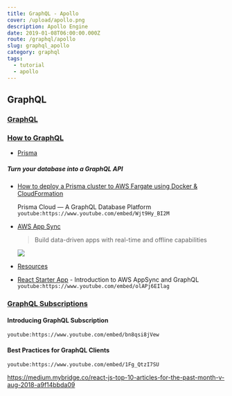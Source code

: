 ```yaml
---
title: GraphQL - Apollo
cover: /upload/apollo.png
description: Apollo Engine
date: 2019-01-08T06:00:00.000Z
route: /graphql/apollo
slug: graphql_apollo
category: graphql
tags:
  - tutorial
  - apollo
---
```


## GraphQL

### [GraphQL](http://graphql.org/)

### [How to GraphQL](https://www.howtographql.com/)

- [Prisma](https://www.prisma.io/)

##### Turn your database into a GraphQL API

- [How to deploy a Prisma cluster to AWS Fargate using Docker & CloudFormation](https://blog.graph.cool/how-to-deploy-a-prisma-cluster-to-aws-fargate-using-docker-cloudformation-293aa8727b89)

  Prisma Cloud — A GraphQL Database Platform
  `youtube:https://www.youtube.com/embed/Wjt9Hy_BI2M`

* [AWS App Sync](https://aws.amazon.com/appsync/)

  > Build data-driven apps with real-time and offline capabilities

  ![](https://d1.awsstatic.com/products/AWS-mobile/DeepDish/Flow_Diagrams_Reinvent_DeepDish_112617_CM_2.6baa23c6cda3a8510bfaff069f2375d955dd2ca6.png)

* [Resources](https://aws.amazon.com/appsync/resources/)
* [React Starter App](https://github.com/aws-samples/aws-mobile-appsync-events-starter-react) - Introduction to AWS AppSync and GraphQL
  `youtube:https://www.youtube.com/embed/olAPj6EIlag`

### [GraphQL Subscriptions](https://www.apollographql.com/docs/react/advanced/subscriptions.html)

#### Introducing GraphQL Subscription

`youtube:https://www.youtube.com/embed/bn8qsi8jVew`

#### Best Practices for GraphQL Clients

`youtube:https://www.youtube.com/embed/1Fg_QtzI7SU`

https://medium.mybridge.co/react-js-top-10-articles-for-the-past-month-v-aug-2018-a9f14bbda09
